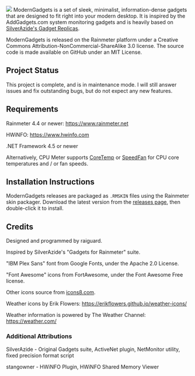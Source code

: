 ![](Wiki/preview.png)
ModernGadgets is a set of sleek, minimalist, information-dense gadgets that are designed to fit right into your modern desktop. It is inspired by the AddGadgets.com system monitoring gadgets and is heavily based on [SilverAzide's Gadget Replicas](https://forum.rainmeter.net/viewtopic.php?f=130&t=20699).

ModernGadgets is released on the Rainmeter platform under a Creative Commons Attribution-NonCommercial-ShareAlike 3.0 license. The source code is made available on GitHub under an MIT License.

## Project Status

This project is complete, and is in maintenance mode. I will still answer issues and fix outstanding bugs, but do not expect any new features.

## Requirements

Rainmeter 4.4 or newer: https://www.rainmeter.net

HWiNFO: https://www.hwinfo.com

.NET Framework 4.5 or newer

Alternatively, CPU Meter supports [CoreTemp](https://www.alcpu.com/CoreTemp/) or [SpeedFan](http://www.almico.com/speedfan.php) for CPU core temperatures and / or fan speeds.

## Installation Instructions

ModernGadgets releases are packaged as `.RMSKIN` files using the Rainmeter skin packager. Download the latest version from the [releases page](https://github.com/raiguard/ModernGadgets/releases), then double-click it to install.

## Credits

Designed and programmed by raiguard.

Inspired by SilverAzide's "Gadgets for Rainmeter" suite.

"IBM Plex Sans" font from Google Fonts, under the Apache 2.0 License.

"Font Awesome" icons from FortAwesome, under the Font Awesome Free license.

Other icons source from [icons8.com](https://icons8.com).

Weather icons by Erik Flowers: https://erikflowers.github.io/weather-icons/

Weather information is powered by The Weather Channel: https://weather.com/

### Additional Attributions

SilverAzide - Original Gadgets suite, ActiveNet plugin, NetMonitor utility, fixed precision format script

stangowner - HWiNFO Plugin, HWiNFO Shared Memory Viewer
